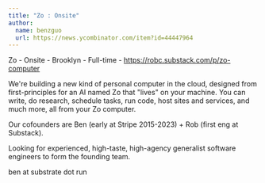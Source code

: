 ```yaml
---
title: "Zo : Onsite"
author:
  name: benzguo
  url: https://news.ycombinator.com/item?id=44447964
---
```

Zo - Onsite - Brooklyn - Full-time - <a href="https:&#x2F;&#x2F;robc.substack.com&#x2F;p&#x2F;zo-computer" rel="nofollow">https:&#x2F;&#x2F;robc.substack.com&#x2F;p&#x2F;zo-computer</a>

We&#x27;re building a new kind of personal computer in the cloud, designed from first-principles for an AI named Zo that &quot;lives&quot; on your machine. You can write, do research, schedule tasks, run code, host sites and services, and much more, all from your Zo computer.

Our cofounders are Ben (early at Stripe 2015-2023) + Rob (first eng at Substack).

Looking for experienced, high-taste, high-agency generalist software engineers to form the founding team.

ben at substrate dot run
<JobApplication />
